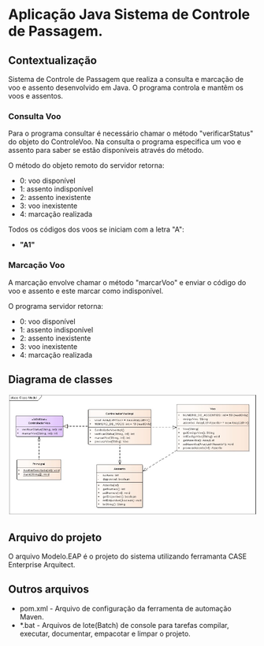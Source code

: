 # Aplicação Java Sistema de Controle de Passagem.

## Contextualização

Sistema de Controle de Passagem que realiza a consulta e marcação de voo e assento desenvolvido em Java.
O programa controla e mantêm os voos e assentos. 

### Consulta Voo

Para o programa consultar é necessário chamar o método "verificarStatus" do objeto do ControleVoo. 
Na consulta o programa especifica um voo e assento para saber se estão disponíveis através do método. 

O método do objeto remoto do servidor retorna:
 - 0: voo disponível
 - 1: assento indisponível
 - 2: assento inexistente
 - 3: voo inexistente
 - 4: marcação realizada

Todos os códigos dos voos se iniciam com a letra "A":
 - **"A1"**

### Marcação Voo

A marcação envolve chamar o método "marcarVoo" e enviar o código do voo e assento e este marcar como indisponível. 

O programa servidor retorna:
 - 0: voo disponível
 - 1: assento indisponível
 - 2: assento inexistente
 - 3: voo inexistente
 - 4: marcação realizada

## Diagrama de classes

![Diagrama de classe](diagramadeclasse.png)

## Arquivo do projeto

O arquivo Modelo.EAP é o projeto do sistema utilizando ferramanta CASE Enterprise Arquitect.

## Outros arquivos

- pom.xml - Arquivo de configuração da ferramenta de automação Maven.
- *.bat - Arquivos de lote(Batch) de console para tarefas compilar, executar, documentar, empacotar e limpar o projeto.